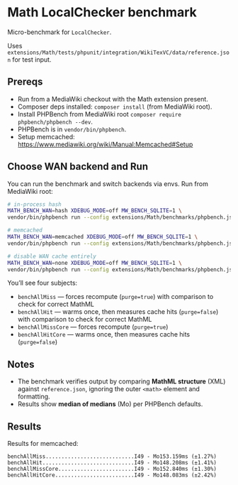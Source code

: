 # Math LocalChecker benchmark

Micro-benchmark for `LocalChecker`.

Uses `extensions/Math/tests/phpunit/integration/WikiTexVC/data/reference.json` for test input.

## Prereqs

- Run from a MediaWiki checkout with the Math extension present.
- Composer deps installed: `composer install` (from MediaWiki root).
- Install PHPBench from MediaWiki root `composer require phpbench/phpbench --dev`.
- PHPBench is in `vendor/bin/phpbench`.
- Setup memcached: https://www.mediawiki.org/wiki/Manual:Memcached#Setup

## Choose WAN backend and Run

You can run the benchmark and switch backends via envs. Run from MediaWiki root:

```bash
# in-process hash
MATH_BENCH_WAN=hash XDEBUG_MODE=off MW_BENCH_SQLITE=1 \
vendor/bin/phpbench run --config extensions/Math/benchmarks/phpbench.json

# memcached
MATH_BENCH_WAN=memcached XDEBUG_MODE=off MW_BENCH_SQLITE=1 \
vendor/bin/phpbench run --config extensions/Math/benchmarks/phpbench.json

# disable WAN cache entirely
MATH_BENCH_WAN=none XDEBUG_MODE=off MW_BENCH_SQLITE=1 \
vendor/bin/phpbench run --config extensions/Math/benchmarks/phpbench.json
```

You’ll see four subjects:

* `benchAllMiss` — forces recompute (`purge=true`) with comparison to check for correct MathML
* `benchAllHit`  — warms once, then measures cache hits (`purge=false`) with comparison to check for correct MathML
* `benchAllMissCore` — forces recompute (`purge=true`)
* `benchAllHitCore`  — warms once, then measures cache hits (`purge=false`)

## Notes

* The benchmark verifies output by comparing **MathML structure** (XML) against
  `reference.json`, ignoring the outer `<math>` element and formatting.
* Results show **median of medians** (Mo) per PHPBench defaults.

## Results
Results for memcached:
```
benchAllMiss............................I49 - Mo153.159ms (±1.27%)
benchAllHit.............................I49 - Mo148.208ms (±1.41%)
benchAllMissCore........................I49 - Mo152.840ms (±1.30%)
benchAllHitCore.........................I49 - Mo148.083ms (±2.42%)
```
